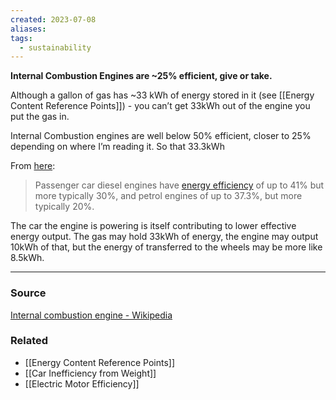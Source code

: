 ```yaml
---
created: 2023-07-08
aliases: 
tags:
  - sustainability
---
```

**Internal Combustion Engines are ~25% efficient, give or take.**

Although a gallon of gas has ~33 kWh of energy stored in it (see [[Energy Content Reference Points]]) - you can’t get 33kWh out of the engine you put the gas in.

Internal Combustion engines are well below 50% efficient, closer to 25% depending on where I’m reading it. So that 33.3kWh 

From [here](https://en.wikipedia.org/wiki/Fuel_efficiency):

> Passenger car diesel engines have [energy efficiency](https://en.wikipedia.org/wiki/Energy_conversion_efficiency) of up to 41% but more typically 30%, and petrol engines of up to 37.3%, but more typically 20%.

The car the engine is powering is itself contributing to lower effective energy output. The gas may hold 33kWh of energy, the engine may output 10kWh of that, but the energy of transferred to the wheels may be more like 8.5kWh.

****
### Source

[Internal combustion engine - Wikipedia](https://en.wikipedia.org/wiki/Internal_combustion_engine)

### Related
- [[Energy Content Reference Points]] 
- [[Car Inefficiency from Weight]] 
- [[Electric Motor Efficiency]]